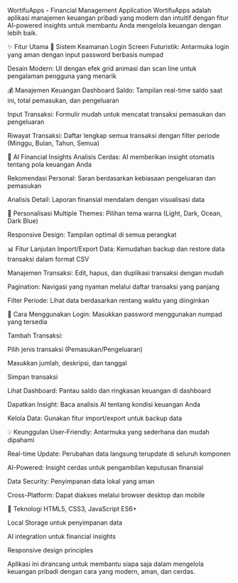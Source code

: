 WortifuApps - Financial Management Application
WortifuApps adalah aplikasi manajemen keuangan pribadi yang modern dan intuitif dengan fitur AI-powered insights untuk membantu Anda mengelola keuangan dengan lebih baik.

✨ Fitur Utama
🔐 Sistem Keamanan
Login Screen Futuristik: Antarmuka login yang aman dengan input password berbasis numpad

Desain Modern: UI dengan efek grid animasi dan scan line untuk pengalaman pengguna yang menarik

💰 Manajemen Keuangan
Dashboard Saldo: Tampilan real-time saldo saat ini, total pemasukan, dan pengeluaran

Input Transaksi: Formulir mudah untuk mencatat transaksi pemasukan dan pengeluaran

Riwayat Transaksi: Daftar lengkap semua transaksi dengan filter periode (Minggu, Bulan, Tahun, Semua)

🤖 AI Financial Insights
Analisis Cerdas: AI memberikan insight otomatis tentang pola keuangan Anda

Rekomendasi Personal: Saran berdasarkan kebiasaan pengeluaran dan pemasukan

Analisis Detail: Laporan finansial mendalam dengan visualisasi data

🎨 Personalisasi
Multiple Themes: Pilihan tema warna (Light, Dark, Ocean, Dark Blue)

Responsive Design: Tampilan optimal di semua perangkat

📊 Fitur Lanjutan
Import/Export Data: Kemudahan backup dan restore data transaksi dalam format CSV

Manajemen Transaksi: Edit, hapus, dan duplikasi transaksi dengan mudah

Pagination: Navigasi yang nyaman melalui daftar transaksi yang panjang

Filter Periode: Lihat data berdasarkan rentang waktu yang diinginkan

🚀 Cara Menggunakan
Login: Masukkan password menggunakan numpad yang tersedia

Tambah Transaksi:

Pilih jenis transaksi (Pemasukan/Pengeluaran)

Masukkan jumlah, deskripsi, dan tanggal

Simpan transaksi

Lihat Dashboard: Pantau saldo dan ringkasan keuangan di dashboard

Dapatkan Insight: Baca analisis AI tentang kondisi keuangan Anda

Kelola Data: Gunakan fitur import/export untuk backup data

💡 Keunggulan
User-Friendly: Antarmuka yang sederhana dan mudah dipahami

Real-time Update: Perubahan data langsung terupdate di seluruh komponen

AI-Powered: Insight cerdas untuk pengambilan keputusan finansial

Data Security: Penyimpanan data lokal yang aman

Cross-Platform: Dapat diakses melalui browser desktop dan mobile

📱 Teknologi
HTML5, CSS3, JavaScript ES6+

Local Storage untuk penyimpanan data

AI integration untuk financial insights

Responsive design principles

Aplikasi ini dirancang untuk membantu siapa saja dalam mengelola keuangan pribadi dengan cara yang modern, aman, dan cerdas.